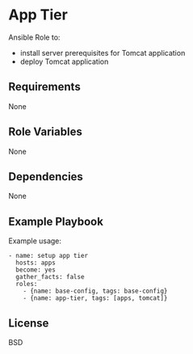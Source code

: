 App Tier
=========

Ansible Role to:

- install server prerequisites for Tomcat application
- deploy Tomcat application

Requirements
------------

None

Role Variables
--------------

None

Dependencies
------------

None

Example Playbook
----------------

Example usage:


    - name: setup app tier
      hosts: apps
      become: yes
      gather_facts: false
      roles:
        - {name: base-config, tags: base-config}
        - {name: app-tier, tags: [apps, tomcat]}

License
-------

BSD
